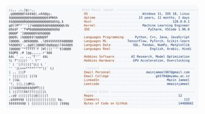 <picture>
  <source srcset="https://raw.githubusercontent.com/mmazinjameel/mmazinjameel/main/dark_mode.svg?v=1759798057" media="(prefers-color-scheme: dark)">
  <img src="https://raw.githubusercontent.com/mmazinjameel/mmazinjameel/main/light_mode.svg?v=1759798057">
</picture>
